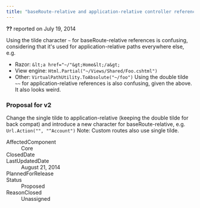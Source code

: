 ```yaml
---
title: "baseRoute-relative and application-relative controller reference syntax is confusing #1159"
---
```

<div class="issue-report"><div class="issue-header"><b>??</b> reported on <time datetime="2014-07-19T18:14:23.927-07:00">July 19, 2014</time></div><div class="issue-message" markdown="1">

Using the tilde character `~` for baseRoute-relative references is confusing, considering that it's used for application-relative paths everywhere else, e.g.&#xD;
&#xD;
- Razor: `&lt;a href="~/"&gt;Home&lt;/a&gt;` &#xD;
- View engine: `Html.Partial("~/Views/Shared/Foo.cshtml")`&#xD;
- Other: `VirtualPathUtility.ToAbsolute("~/foo")`&#xD;
&#xD;
Using the double tilde `~~` for application-relative references is also confusing, given the above. It also looks weird.&#xD;
&#xD;
### Proposal for v2&#xD;
Change the single tilde to application-relative (keeping the double tilde for back compat) and introduce a new character for baseRoute-relative, e.g. `Url.Action("", "^Account")`&#xD;
&#xD;
Note: Custom routes also use single tilde.

</div><div class="issue-footer"><dl><dt>AffectedComponent</dt><dd>Core</dd><dt>ClosedDate</dt><dd></dd><dt>LastUpdatedDate</dt><dd><time datetime="2014-08-21T21:36:08.123-07:00">August 21, 2014</time></dd><dt>PlannedForRelease</dt><dd></dd><dt>Status</dt><dd>Proposed</dd><dt>ReasonClosed</dt><dd>Unassigned</dd></dl></div></div>